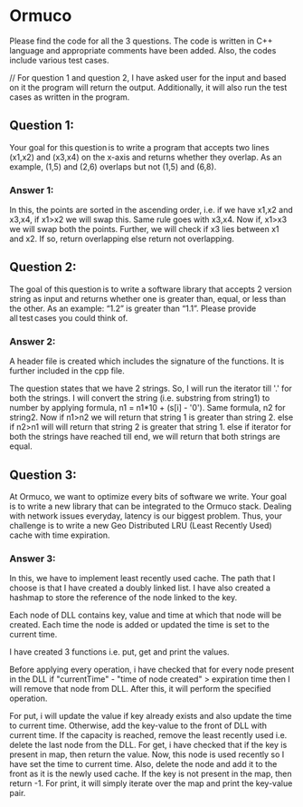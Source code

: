 # Ormuco
Please find the code for all the 3 questions. The code is written in C++ language and appropriate comments have been added. Also, the codes include various test cases.

// For question 1 and question 2, I have asked user for the input and based on it the program will return the output. Additionally, it will also run the test cases as written in the program.

## Question 1:
Your goal for this question is to write a program that accepts two lines (x1,x2) and (x3,x4) on the x-axis and returns whether they overlap. As an example, (1,5) and (2,6) overlaps but not (1,5) and (6,8). 
### Answer 1:
In this, the points are sorted in the ascending order, i.e. if we have x1,x2 and x3,x4, if x1>x2 we will swap this. Same rule goes with x3,x4.
Now if, x1>x3 we will swap both the points. 
Further, we will check if x3 lies between x1 and x2. If so, return overlapping else return not overlapping.

## Question 2:
The goal of this question is to write a software library that accepts 2 version string as input and returns whether one is greater than, equal, or less than the other. As an example: “1.2” is greater than “1.1”. Please provide all test cases you could think of. 
### Answer 2:
A header file is created which includes the signature of the functions. It is further included in the cpp file.

The question states that we have 2 strings. So, I will run the iterator till '.' for both the strings. I will convert the string (i.e. substring from string1) to number by applying formula, n1 = n1*10 + (s[i] - '0'). Same formula, n2 for string2. 
Now if n1>n2 we will return that string 1 is greater than string 2.
else if n2>n1 will will return that string 2 is greater that string 1.
else if iterator for both the strings have reached till end, we will return that both strings are equal.

## Question 3:
At Ormuco, we want to optimize every bits of software we write. Your goal is to write a new library that can be integrated to the Ormuco stack. Dealing with network issues everyday, latency is our biggest problem. Thus, your challenge is to write a new Geo Distributed LRU (Least Recently Used) cache with time expiration.
### Answer 3:
In this, we have to implement least recently used cache. The path that I choose is that I have created a doubly linked list. I have also created a hashmap to store the reference of the node linked to the key.

Each node of DLL contains key, value and time at which that node will be created.
Each time the node is added or updated the time is set to the current time. 

I have created 3 functions i.e. put, get and print the values.

Before applying every operation, i have checked that for every node present in the DLL if "currentTime" - "time of node created" > expiration time then I will remove that node from DLL. After this, it will perform the specified operation.

For put, i will update the value if key already exists and also update the time to current time. Otherwise, add the key-value to the front of DLL with current time. If the capacity is reached, remove the least recently used i.e. delete the last node from the DLL.
For get, i have checked that if the key is present in map, then return the value. Now, this node is used recently so I have set the time to current time. Also, delete the node and add it to the front as it is the newly used cache. If the key is not present in the map, then return -1.
For print, it will simply iterate over the map and print the key-value pair.
